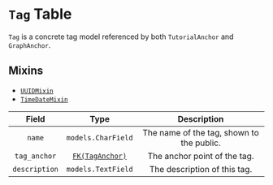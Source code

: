 # `Tag` Table

`Tag` is a concrete tag model referenced by both `TutorialAnchor` and `GraphAnchor`. 

## Mixins

*   [`UUIDMixin`](/RFCs/backend/database/mixins.md#UUIDMixin)
*   [`TimeDateMixin`](/RFCs/backend/database/mixins.md#TimeDateMixin)

|     Field     |                   Type                   |                Description                |
| :-----------: | :--------------------------------------: | :---------------------------------------: |
|    `name`     |            `models.CharField`            | The name of the tag, shown to the public. |
| `tag_anchor`  | [`FK(TagAnchor)`](./tag_anchor_table.md) |       The anchor point of the tag.        |
| `description` |            `models.TextField`            |       The description of this tag.        |

